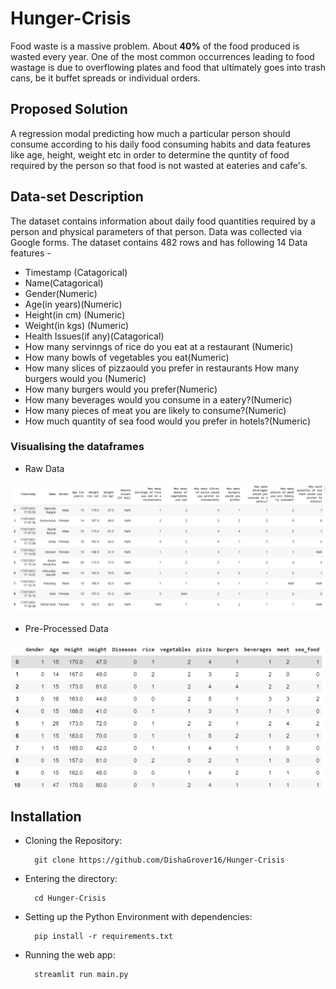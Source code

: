 # Hunger-Crisis
Food waste is a massive problem. About **40%** of the food produced is wasted every year. One of the most common occurrences leading to food wastage is due to overflowing plates and food that ultimately goes into trash cans, be it buffet spreads or individual orders.

## Proposed Solution
A regression modal predicting how much a particular person should consume according to his daily food consuming habits and data features like age, height, weight etc in order to determine the quntity of food required by the person so that food is not wasted at eateries and cafe's.

## Data-set Description
The dataset contains information about daily food quantities required by a person and physical parameters of that person.
Data was collected via Google forms.
The dataset contains 482 rows and has following 14 Data features -

- Timestamp (Catagorical)
- Name(Catagorical)
- Gender(Numeric)
- Age(in years)(Numeric)
- Height(in cm) (Numeric)
- Weight(in kgs) (Numeric)
- Health Issues(if any)(Catagorical)
- How many servinngs of rice do you eat at a restaurant (Numeric)
- How many bowls of vegetables you eat(Numeric)
- How many slices of pizzaould you prefer in restaurants How many burgers would you (Numeric)
- How many burgers would you prefer(Numeric)
- How many beverages would you consume in a eatery?(Numeric)
- How many pieces of meat you are likely to consume?(Numeric)
- How much quantity of sea food would you prefer in hotels?(Numeric)

### Visualising the dataframes
- Raw Data
<img src= "assets/raw_data.PNG">

- Pre-Processed Data
<img src= "assets/pre-processed_data.PNG">

## Installation 
- Cloning the Repository: 

        git clone https://github.com/DishaGrover16/Hunger-Crisis
        
- Entering the directory: 

        cd Hunger-Crisis
        
- Setting up the Python Environment with dependencies:

        pip install -r requirements.txt

- Running the web app:

        streamlit run main.py

